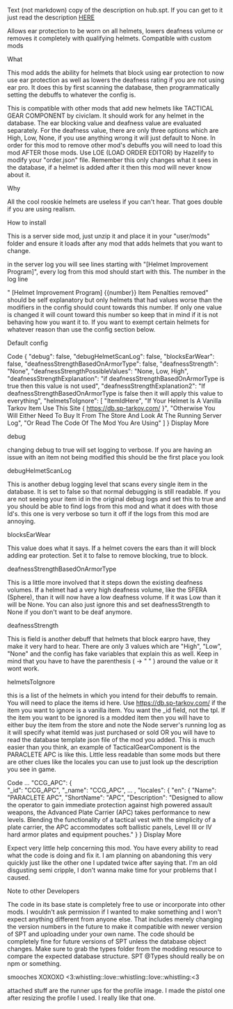 Text (not markdown) copy of the description on hub.spt. If you can get to it just read the description [HERE](https://hub.sp-tarkov.com/files/file/1636-helmet-improvement-program/)

Allows ear protection to be worn on all helmets, lowers deafness volume or removes it completely with qualifying helmets. Compatible with custom mods

What

This mod adds the ability for helmets that block using ear protection to now use ear protection as well as lowers the deafness rating if you are not using ear pro. It does this by first scanning the database, then programmatically setting the debuffs to whatever the config is.



This is compatible with other mods that add new helmets like TACTICAL GEAR COMPONENT by civicIam. It should work for any helmet in the database. The ear blocking value and deafness value are evaluated separately. For the deafness value, there are only three options which are High, Low, None, if you use anything wrong it will just default to None. In order for this mod to remove other mod's debuffs you will need to load this mod AFTER those mods. Use LOE (LOAD ORDER EDITOR) by Hazelify to modify your "order.json" file. Remember this only changes what it sees in the database, if a helmet is added after it then this mod will never know about it.



Why

All the cool rooskie helmets are useless if you can't hear. That goes double if you are using realism.



How to install

This is a server side mod, just unzip it and place it in your "user/mods" folder and ensure it loads after any mod that adds helmets that you want to change.



in the server log you will see lines starting with "[Helmet Improvement Program]", every log from this mod should start with this. The number in the log line

" [Helmet Improvement Program] {{number}} Item Penalties removed" should be self explanatory but only helmets that had values worse than the modifiers in the config should count towards this number. If only one value is changed it will count toward this number so keep that in mind if it is not behaving how you want it to. If you want to exempt certain helmets for whatever reason than use the config section below.



Default config



Code
{
  "debug": false,
  "debugHelmetScanLog": false,
  "blocksEarWear": false,
  "deafnessStrengthBasedOnArmorType": false,
  "deafnessStrength": "None",
  "deafnessStrengthPossibleValues": "None, Low, High",
  "deafnessStrengthExplanation": "if deafnessStrengthBasedOnArmorType is true then this value is not used",
  "deafnessStrengthExplanation2": "If deafnessStrengthBasedOnArmorType is false then it will apply this value to everything",
  "helmetsToIgnore": [
    "ItemIdHere",
    "If Your Helmet Is A Vanilla Tarkov Item Use This Site { https://db.sp-tarkov.com/ }",
    "Otherwise You Will Either Need To Buy It From The Store And Look At The Running Server Log",
    "Or Read The Code Of The Mod You Are Using"
  ]
}
Display More


debug

changing debug to true will set logging to verbose. If you are having an issue with an item not being modified this should be the first place you look



debugHelmetScanLog

This is another debug logging level that scans every single item in the database. It is set to false so that normal debugging is still readable. If you are not seeing your item id in the original debug logs and set this to true and you should be able to find logs from this mod and what it does with those Id's. this one is very verbose so turn it off if the logs from this mod are annoying.



blocksEarWear

This value does what it says. If a helmet covers the ears than it will block adding ear protection. Set it to false to remove blocking, true to block.



deafnessStrengthBasedOnArmorType

This is a little more involved that it steps down the existing deafness volumes. If a helmet had a very high deafness volume, like the SFERA (Sphere), than it will now have a low deafness volume. If it was Low than it will be None. You can also just ignore this and set deafnessStrength to None if you don't want to be deaf anymore.



deafnessStrength

This is field is another debuff that helmets that block earpro have, they make it very hard to hear. There are only 3 values which are "High", "Low", "None" and the config has fake variables that explain this as well. Keep in mind that you have to have the parenthesis ( -> " " ) around the value or it wont work.



helmetsToIgnore

this is a list of the helmets in which you intend for their debuffs to remain. You will need to place the items id here. Use https://db.sp-tarkov.com/ if the item you want to ignore is a vanilla item. You want the _id field, not the tpl. If the item you want to be ignored is a modded item then you will have to either buy the item from the store and note the Node server's running log as it will specify what itemId was just purchased or sold OR you will have to read the database template json file of the mod you added. This is much easier than you think, an example of TacticalGearComponent is the PARACLETE APC is like this. Little less readable than some mods but there are other clues like the locales you can use to just look up the description you see in game.



Code
...
"CCG_APC": {      
    "_id": "CCG_APC",
    "_name": "CCG_APC",
... ,
"locales": {
            "en": {
                "Name": "PARACLETE APC",
                "ShortName": "APC",
                "Description": "Designed to allow the operator to gain immediate protection against high powered assault weapons, the Advanced Plate Carrier (APC) takes performance to new levels. Blending the functionality of a tactical vest with the simplicity of a plate carrier, the APC accommodates soft ballistic panels, Level III or IV hard armor plates and equipment pouches."
            }
}
Display More






Expect very little help concerning this mod. You have every ability to read what the code is doing and fix it. I am planning on abandoning this very quickly just like the other one I updated twice after saying that. I'm an old disgusting semi cripple, I don't wanna make time for your problems that I caused.





Note to other Developers

The code in its base state is completely free to use or incorporate into other mods. I wouldn't ask permission if I wanted to make something and I won't expect anything different from anyone else. That includes merely changing the version numbers in the future to make it compatible with newer version of SPT and uploading under your own name. The code should be completely fine for future versions of SPT unless the database object changes. Make sure to grab the types folder from the modding resource to compare the expected database structure. SPT @Types should really be on npm or something.



smooches XOXOXO <3:whistling::love::whistling::love::whistling:<3



attached stuff are the runner ups for the profile image. I made the pistol one after resizing the profile I used. I really like that one.

